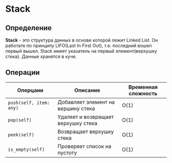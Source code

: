# Stack

## Определение
**Stack** - это структура данных в основе которой лежит Linked List. 
Он работате по принципу LIFO(Last In First Out), т.е. последний вошел первый вышел. 
Stack имеет указатель на первый элемент(верхушку стека). Данные хранятся в куче. 

## Операции
| Оперцаии                    | Описание                            | Временная сложность  |
|-----------------------------|-------------------------------------|----------------------|
| ```push(self, item: any)``` | Добавляет элемент на вершину стека  | O(1)                 |
| ```pop(self)```             | Удаляет и возвращает верхушку стека | O(1)                 |
| ```peek(self)```            | Возвращает верхушку стека           | O(1)                 |
| ```is_empty(self)```        | Проверяет список на пустоту         | O(1)                 |

